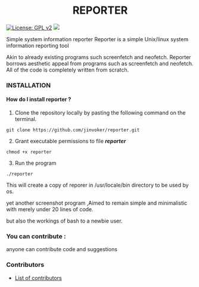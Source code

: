 <h1 align="center">REPORTER</h1>


[![License: GPL v2](https://img.shields.io/badge/License-GPL%20v2-blue.svg)](https://github.com/jinvoker/reporter/blob/master/LICENSE)
<a href="https://github.com/jinvoker/reporter/releases"><img src="https://img.shields.io/github/release/jinvoker/reporter"></a>

Simple system information reporter
Reporter is a simple Unix/linux system information reporting tool 

Akin to already existing programs such screenfetch and neofetch. Reporter borrows aesthetic appeal  from programs such as screenfetch and neofetch. All of the code is completely written from scratch.



### INSTALLATION
#### How do I install reporter ?

1. Clone the repository locally by pasting the following command on the terminal.
```
git clone https://github.com/jinvoker/reporter.git
```
2. Grant executable permissions to file <b><i>reporter</i></b>
```
chmod +x reporter
```
3. Run the program
```
./reporter
```

This will create a copy of reporer in /usr/locale/bin directory to be used by os.


yet another screenshot program ,Aimed to remain simple and minimalistic with merely under 20 lines of code.

but also the workings of bash to a newbie user.



### You can contribute :

anyone can contribute code and suggestions



### Contributors

* [List of contributors][contribute]

[contribute]: https://github.com/jinvoker/reporter/graphs/contributors
